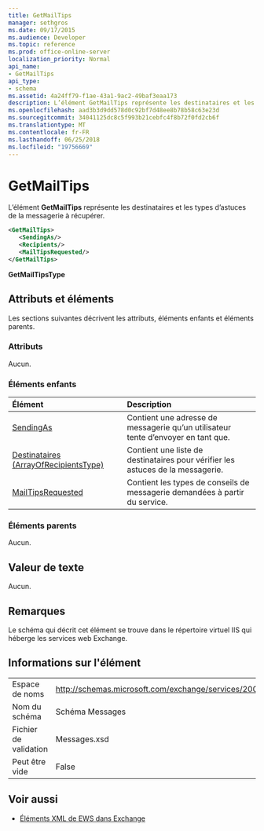 ```yaml
---
title: GetMailTips
manager: sethgros
ms.date: 09/17/2015
ms.audience: Developer
ms.topic: reference
ms.prod: office-online-server
localization_priority: Normal
api_name:
- GetMailTips
api_type:
- schema
ms.assetid: 4a24ff79-f1ae-43a1-9ac2-49baf3eaa173
description: L’élément GetMailTips représente les destinataires et les types d’astuces de la messagerie à récupérer.
ms.openlocfilehash: aad3b3d9dd578d0c92bf7d48ee8b78b58c63e23d
ms.sourcegitcommit: 34041125dc8c5f993b21cebfc4f8b72f0fd2cb6f
ms.translationtype: MT
ms.contentlocale: fr-FR
ms.lasthandoff: 06/25/2018
ms.locfileid: "19756669"
---
```

# <a name="getmailtips"></a>GetMailTips

L’élément **GetMailTips** représente les destinataires et les types d’astuces de la messagerie à récupérer. 
  
```XML
<GetMailTips>
   <SendingAs/>
   <Recipients/>
   <MailTipsRequested/>
</GetMailTips>
```

 **GetMailTipsType**
## <a name="attributes-and-elements"></a>Attributs et éléments

Les sections suivantes décrivent les attributs, éléments enfants et éléments parents.
  
### <a name="attributes"></a>Attributs

Aucun.
  
### <a name="child-elements"></a>Éléments enfants

|**Élément**|**Description**|
|:-----|:-----|
|[SendingAs](sendingas.md) <br/> |Contient une adresse de messagerie qu’un utilisateur tente d’envoyer en tant que.  <br/> |
|[Destinataires (ArrayOfRecipientsType)](recipients-arrayofrecipientstype.md) <br/> |Contient une liste de destinataires pour vérifier les astuces de la messagerie.  <br/> |
|[MailTipsRequested](mailtipsrequested.md) <br/> |Contient les types de conseils de messagerie demandées à partir du service.  <br/> |
   
### <a name="parent-elements"></a>Éléments parents

Aucun.
  
## <a name="text-value"></a>Valeur de texte

Aucun.
  
## <a name="remarks"></a>Remarques

Le schéma qui décrit cet élément se trouve dans le répertoire virtuel IIS qui héberge les services web Exchange.
  
## <a name="element-information"></a>Informations sur l'élément

|||
|:-----|:-----|
|Espace de noms  <br/> |http://schemas.microsoft.com/exchange/services/2006/messages  <br/> |
|Nom du schéma  <br/> |Schéma Messages  <br/> |
|Fichier de validation  <br/> |Messages.xsd  <br/> |
|Peut être vide  <br/> |False  <br/> |
   
## <a name="see-also"></a>Voir aussi



- [Éléments XML de EWS dans Exchange](ews-xml-elements-in-exchange.md)


